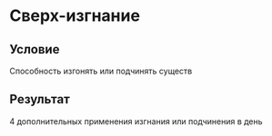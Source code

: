 # Сверх-изгнание
## Условие
Способность изгонять или подчинять существ
## Результат
4 дополнительных применения изгнания или подчинения в день
